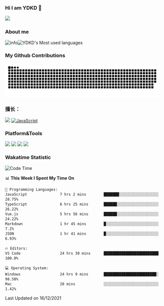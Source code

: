 ### Hi I am YDKD 👋

![](https://visitor-badge.glitch.me/badge?page_id=YDKD.readme)

### About me
![info](https://github-readme-stats.vercel.app/api?username=YDKD&show_icons=true&theme=cobalt)![YDKD's Most used languages](https://github-readme-stats.vercel.app/api/top-langs/?username=YDKD&layout=compact&hide_border=true&langs_count=8)

### My Github Contributions
![](https://raw.githubusercontent.com/YDKD/YDKD/main/assets/github-contribution-grid-snake.svg)

### 擅长：<br />
[![](https://img.shields.io/badge/-Vue.js-007396?style=flat-square&logo=Vue.js&logoColor=#4FC08D)](https://cn.vuejs.org/)
[![JavaScript](https://img.shields.io/badge/-JavaScript-f7e018?style=flat-square&logo=javascript&logoColor=white)]()

### Platform&Tools <br/>

[![]( https://img.shields.io/badge/macOS-Big%20Sur-292e33?style=flat-square&logo=apple&logoColor=ffffff )]() [![](https://img.shields.io/badge/Windows-10-2376bc?style=flat-square&logo=windows&logoColor=ffffff)]() [![]( https://img.shields.io/badge/IDE-Visual%20Studio%20Code-blue?style=flat-square&logo=visual-studio-code&logoColor=ffffff )]() [![]( https://img.shields.io/badge/iPhone-12-999999?style=flat-square&logo=apple&logoColor=ffffff)]() <br />

### Wakatime Statistic
<!--START_SECTION:waka-->
![Code Time](http://img.shields.io/badge/Code%20Time-244%20hrs%2030%20mins-blue)

📊 **This Week I Spent My Time On** 

```text
💬 Programming Languages: 
JavaScript               7 hrs 2 mins        ███████░░░░░░░░░░░░░░░░░░   28.75% 
TypeScript               6 hrs 25 mins       ██████░░░░░░░░░░░░░░░░░░░   26.22% 
Vue.js                   5 hrs 56 mins       ██████░░░░░░░░░░░░░░░░░░░   24.22% 
Markdown                 1 hr 45 mins        █░░░░░░░░░░░░░░░░░░░░░░░░   7.2% 
JSON                     1 hr 41 mins        █░░░░░░░░░░░░░░░░░░░░░░░░   6.93%

🔥 Editors: 
VS Code                  24 hrs 30 mins      █████████████████████████   100.0%

💻 Operating System: 
Windows                  24 hrs 9 mins       ████████████████████████░   98.58% 
Mac                      20 mins             ░░░░░░░░░░░░░░░░░░░░░░░░░   1.42%

```


 Last Updated on 16/12/2021
<!--END_SECTION:waka-->

<!--
**YDKD/YDKD** is a ✨ _special_ ✨ repository because its `README.md` (this file) appears on your GitHub profile.

Here are some ideas to get you started:

- 🔭 I’m currently working on ...
- 🌱 I’m currently learning ...
- 👯 I’m looking to collaborate on ...
- 🤔 I’m looking for help with ...
- 💬 Ask me about ...
- 📫 How to reach me: ...
- 😄 Pronouns: ...
- ⚡ Fun fact: ...
-->

